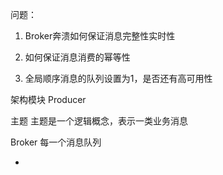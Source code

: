 问题：

1. Broker奔溃如何保证消息完整性实时性

2. 如何保证消息消费的幂等性

3. 全局顺序消息的队列设置为1，是否还有高可用性




架构模块
Producer





主题
主题是一个逻辑概念，表示一类业务消息


Broker
每一个消息队列



















- [](https://www.itmuch.com/books/rocketmq/architecture.html)
